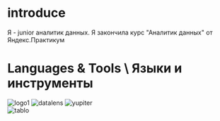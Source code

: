# introduce

Я - junior аналитик данных. Я закончила курс "Аналитик данных" от Яндекс.Практикум

# Languages & Tools \ Языки и инструменты


![logo1][image1]   ![datalens][image3]  ![yupiter][image4]   
 ![tablo][image2] 




[image1]:https://github.com/Ladry2010/introduce/assets/156521640/286412b2-fef7-4c23-a30d-4c3dab465ff4/150x100
[image2]:https://github.com/Ladry2010/introduce/assets/156521640/827e4fe0-f07e-49d5-abb5-9d9d8153da9d
[image3]:https://github.com/Ladry2010/introduce/assets/156521640/8bc4718d-12fb-4ecc-b85e-2637be77b1d8
[image4]:https://github.com/Ladry2010/introduce/assets/156521640/129d578a-c034-48cb-9116-aac496f36e5c
